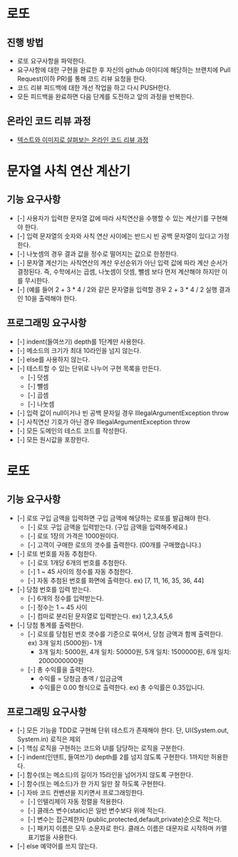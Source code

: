 # 로또
## 진행 방법
* 로또 요구사항을 파악한다.
* 요구사항에 대한 구현을 완료한 후 자신의 github 아이디에 해당하는 브랜치에 Pull Request(이하 PR)를 통해 코드 리뷰 요청을 한다.
* 코드 리뷰 피드백에 대한 개선 작업을 하고 다시 PUSH한다.
* 모든 피드백을 완료하면 다음 단계를 도전하고 앞의 과정을 반복한다.

## 온라인 코드 리뷰 과정
* [텍스트와 이미지로 살펴보는 온라인 코드 리뷰 과정](https://github.com/next-step/nextstep-docs/tree/master/codereview)

# 문자열 사칙 연산 계산기 
## 기능 요구사항
* [-] 사용자가 입력한 문자열 값에 따라 사칙연산을 수행할 수 있는 계산기를 구현해야 한다.
* [-] 입력 문자열의 숫자와 사칙 연산 사이에는 반드시 빈 공백 문자열이 있다고 가정한다.
* [-] 나눗셈의 경우 결과 값을 정수로 떨어지는 값으로 한정한다.
* [-] 문자열 계산기는 사칙연산의 계산 우선순위가 아닌 입력 값에 따라 계산 순서가 결정된다. 즉, 수학에서는 곱셈, 나눗셈이 덧셈, 뺄셈 보다 먼저 계산해야 하지만 이를 무시한다.
* [-] (예를 들어 2 + 3 * 4 / 2와 같은 문자열을 입력할 경우 2 + 3 * 4 / 2 실행 결과인 10을 출력해야 한다.

## 프로그래밍 요구사항
* [-] indent(들여쓰기) depth를 1단계만 사용한다.
* [-] 메소드의 크기가 최대 10라인을 넘지 않는다. 
* [-] else를 사용하지 않는다.
* [-] 테스트할 수 있는 단위로 나누어 구현 목록을 만든다. 
  * [-] 덧셈
  * [-] 뺄셈
  * [-] 곱셈
  * [-] 나눗셈
* [-] 입력 값이 null이거나 빈 공백 문자일 경우 IllegalArgumentException throw
* [-] 사칙연산 기호가 아닌 경우 IllegalArgumentException throw
* [-] 모든 도메인의 테스트 코드를 작성한다.
* [-] 모든 원시값을 포장한다.

# 로또
## 기능 요구사항
* [-] 로또 구입 금액을 입력하면 구입 금액에 해당하는 로또를 발급해야 한다.
  * [-] 로또 구입 금액을 입력받는다. (구입 금액을 입력해주세요.)
  * [-] 로또 1장의 가격은 1000원이다.
  * [-] 고객이 구매한 로또의 갯수를 출력한다. (00개를 구매했습니다.)
* [-] 로또 번호를 자동 추첨한다.
  * [-] 로또 1개당 6개의 번호를 추첨한다. 
  * [-] 1 ~ 45 사이의 정수를 자동 추첨한다. 
  * [-] 자동 추첨된 번호를 화면에 출력한다. ex) [7, 11, 16, 35, 36, 44]
* [-] 당첨 번호를 입력 받는다.
  * [-] 6개의 정수를 입력받는다.
  * [-] 정수는 1 ~ 45 사이
  * [-] 컴마로 분리된 문자열로 입력받는다. ex) 1,2,3,4,5,6
* [-] 당첨 통계를 출력한다.
  * [-] 로또를 당첨된 번호 갯수를 기준으로 묶어서, 당첨 금액과 함께 출력한다. ex) 3개 일치 (5000원)- 1개
    * 3개 일치: 5000원, 4개 일치: 50000원, 5개 일치: 1500000원, 6개 일치: 2000000000원
  * [-] 총 수익률을 출력한다. 
    * 수익률 = 당청금 총액 / 입금금액
    * 수익률은 0.00 형식으로 출력한다. ex) 총 수익률은 0.35입니다.
## 프로그래밍 요구사항
* [-] 모든 기능을 TDD로 구현해 단위 테스트가 존재해야 한다. 단, UI(System.out, System.in) 로직은 제외 
* [-] 핵심 로직을 구현하는 코드와 UI를 담당하는 로직을 구분한다.
* [-] indent(인덴트, 들여쓰기) depth를 2를 넘지 않도록 구현한다. 1까지만 허용한다.
* [-] 함수(또는 메소드)의 길이가 15라인을 넘어가지 않도록 구현한다.
* [-] 함수(또는 메소드)가 한 가지 일만 잘 하도록 구현한다.
* [-] 자바 코드 컨벤션을 지키면서 프로그래밍한다.
  * [-] 인텔리제이 자동 정렬을 적용한다.
  * [-] 클래스 변수(static)은 일반 변수보다 위에 적는다.
  * [-] 변수는 접근제한자 (public,protected,default,private)순으로 적는다.
  * [-] 패키지 이름은 모두 소문자로 한다. 클래스 이름은 대문자로 시작하며 카맬 표기법을 사용한다.
* [-] else 예약어를 쓰지 않는다.